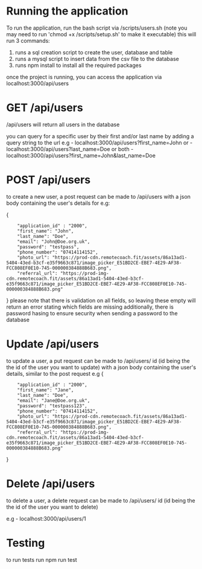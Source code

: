 # Running the application

To run the application, run the bash script via /scripts/users.sh (note you may need to run 'chmod +x /scripts/setup.sh' to make it executable)
this will run 3 commands:

1. runs a sql creation script to create the user, database and table
2. runs a mysql script to insert data from the csv file to the database
3. runs npm install to install all the required packages

once the project is running, you can access the application via localhost:3000/api/users

# GET /api/users

/api/users will return all users in the database

you can query for a specific user by their first and/or last name by adding a query string to the url
e.g - localhost:3000/api/users?first_name=John
or - localhost:3000/api/users?last_name=Doe
or both - localhost:3000/api/users?first_name=John&last_name=Doe

# POST /api/users

to create a new user, a post request can be made to /api/users with a json body containing the user's details
for e.g:

{

        "application_id" : "2000",
        "first_name": "John",
        "last_name": "Doe",
        "email": "John@Doe.org.uk",
        "password": "testpass",
        "phone_number": "07414114152",
        "photo_url": "https://prod-cdn.remotecoach.fit/assets/86a13ad1-5404-43ed-b3cf-e35f9663c871/image_picker_E51BD2CE-EBE7-4E29-AF38-FCC808EF0E10-745-000000384888B683.png",
        "referral_url": "https://prod-img-cdn.remotecoach.fit/assets/86a13ad1-5404-43ed-b3cf-e35f9663c871/image_picker_E51BD2CE-EBE7-4E29-AF38-FCC808EF0E10-745-000000384888B683.png"

}
please note that there is validation on all fields, so leaving these empty will return an error stating which fields are missing
additionally, there is password hasing to ensure security when sending a password to the database

# Update /api/users

to update a user, a put request can be made to /api/users/ id (id being the the id of the user you want to update) with a json body containing the user's details, similar to the post request
e.g
{

        "application_id" : "2000",
        "first_name": "Jane",
        "last_name": "Doe",
        "email": "Jane@Doe.org.uk",
        "password": "testpass123",
        "phone_number": "07414114152",
        "photo_url": "https://prod-cdn.remotecoach.fit/assets/86a13ad1-5404-43ed-b3cf-e35f9663c871/image_picker_E51BD2CE-EBE7-4E29-AF38-FCC808EF0E10-745-000000384888B683.png",
        "referral_url": "https://prod-img-cdn.remotecoach.fit/assets/86a13ad1-5404-43ed-b3cf-e35f9663c871/image_picker_E51BD2CE-EBE7-4E29-AF38-FCC808EF0E10-745-000000384888B683.png"

}

# Delete /api/users

to delete a user, a delete request can be made to /api/users/ id (id being the the id of the user you want to delete)

e.g - localhost:3000/api/users/1

# Testing

to run tests run npm run test
